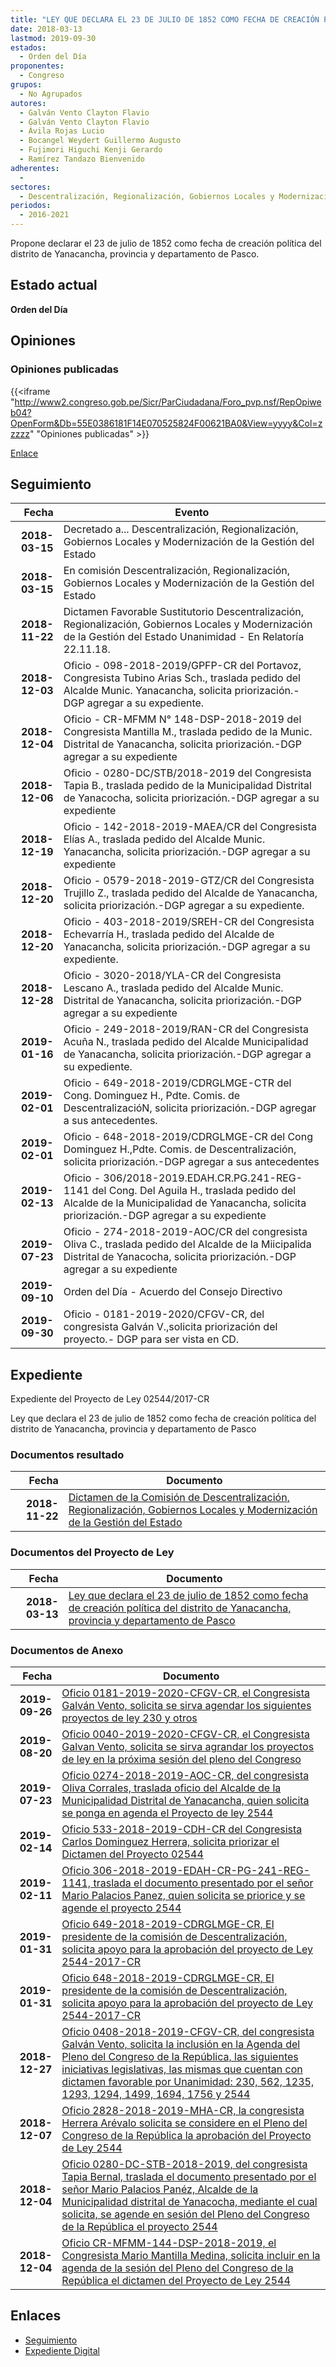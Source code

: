 ```yaml
---
title: "LEY QUE DECLARA EL 23 DE JULIO DE 1852 COMO FECHA DE CREACIÓN POLÍTICA DEL DISTRITO DE YANACANCHA, PROVINCIA Y DEPARTAMENTO DE PASCO"
date: 2018-03-13
lastmod: 2019-09-30
estados: 
  - Orden del Día
proponentes: 
  - Congreso
grupos: 
  - No Agrupados
autores: 
  - Galván Vento Clayton Flavio
  - Galván Vento Clayton Flavio
  - Ávila Rojas Lucio
  - Bocangel Weydert Guillermo Augusto
  - Fujimori Higuchi Kenji Gerardo
  - Ramírez Tandazo Bienvenido
adherentes: 
  - 
sectores: 
  - Descentralización, Regionalización, Gobiernos Locales y Modernización de la Gestión del Estado
periodos: 
  - 2016-2021
---
```


Propone declarar el 23 de julio de 1852 como fecha de creación política del distrito de Yanacancha, provincia y departamento de Pasco.


## Estado actual

**Orden del Día**

## Opiniones

### Opiniones publicadas

{{<iframe "http://www2.congreso.gob.pe/Sicr/ParCiudadana/Foro_pvp.nsf/RepOpiweb04?OpenForm&Db=55E0386181F14E070525824F00621BA0&View=yyyy&Col=zzzzz" "Opiniones publicadas" >}}

[Enlace](http://www2.congreso.gob.pe/Sicr/ParCiudadana/Foro_pvp.nsf/RepOpiweb04?OpenForm&Db=55E0386181F14E070525824F00621BA0&View=yyyy&Col=zzzzz)

## Seguimiento

| Fecha | Evento |
|------:|--------|
| **2018-03-15** | Decretado a... Descentralización, Regionalización, Gobiernos Locales y Modernización de la Gestión del Estado|
| **2018-03-15** | En comisión Descentralización, Regionalización, Gobiernos Locales y Modernización de la Gestión del Estado|
| **2018-11-22** | Dictamen Favorable Sustitutorio Descentralización, Regionalización, Gobiernos Locales y Modernización de la Gestión del Estado Unanimidad - En Relatoría 22.11.18.|
| **2018-12-03** | Oficio - 098-2018-2019/GPFP-CR del Portavoz, Congresista Tubino Arias Sch., traslada pedido del Alcalde Munic. Yanacancha, solicita priorización.-DGP agregar a su expediente.|
| **2018-12-04** | Oficio - CR-MFMM N° 148-DSP-2018-2019 del Congresista Mantilla M., traslada pedido de la Munic. Distrital de Yanacancha, solicita priorización.-DGP agregar a su expediente|
| **2018-12-06** | Oficio - 0280-DC/STB/2018-2019 del Congresista Tapia B., traslada pedido de la Municipalidad Distrital de Yanacocha, solicita priorización.-DGP agregar a su expediente|
| **2018-12-19** | Oficio - 142-2018-2019-MAEA/CR del Congresista Elías A., traslada pedido del Alcalde Munic. Yanacancha, solicita priorización.-DGP agregar a su expediente|
| **2018-12-20** | Oficio - 0579-2018-2019-GTZ/CR del Congresista Trujillo Z., traslada pedido del Alcalde de Yanacancha, solicita priorización.-DGP agregar a su expediente.|
| **2018-12-20** | Oficio - 403-2018-2019/SREH-CR del Congresista Echevarría H., traslada pedido del Alcalde de Yanacancha, solicita priorización.-DGP agregar a su expediente.|
| **2018-12-28** | Oficio - 3020-2018/YLA-CR del Congresista Lescano A., traslada pedido del Alcalde Munic. Distrital de Yanacancha, solicita priorización.-DGP agregar a su expediente|
| **2019-01-16** | Oficio - 249-2018-2019/RAN-CR del Congresista Acuña N., traslada pedido del Alcalde Municipalidad de Yanacancha, solicita priorización.-DGP agregar a su expediente.|
| **2019-02-01** | Oficio - 649-2018-2019/CDRGLMGE-CTR del Cong. Dominguez H., Pdte. Comis. de DescentralizacióN, solicita priorización.-DGP agregar a sus antecedentes.|
| **2019-02-01** | Oficio - 648-2018-2019/CDRGLMGE-CR del Cong Dominguez H.,Pdte. Comis. de Descentralización, solicita priorización.-DGP agregar a sus antecedentes|
| **2019-02-13** | Oficio - 306/2018-2019.EDAH.CR.PG.241-REG-1141 del Cong. Del Aguila H., traslada pedido del Alcalde de la Municipalidad de Yanacancha, solicita priorización.-DGP agregar a su expediente|
| **2019-07-23** | Oficio - 274-2018-2019-AOC/CR del congresista Oliva C., traslada pedido del Alcalde de la Miicipalida Distrital de Yanacocha, solicita priorización.-DGP agregar a su expediente|
| **2019-09-10** | Orden del Día - Acuerdo del Consejo Directivo|
| **2019-09-30** | Oficio - 0181-2019-2020/CFGV-CR, del congresista Galván V.,solicita priorización del proyecto.- DGP para ser vista en CD.|


## Expediente

Expediente del Proyecto de Ley 02544/2017-CR

Ley que declara el 23 de julio de 1852 como fecha de creación política del distrito de Yanacancha, provincia y departamento de Pasco


### Documentos resultado

| Fecha | Documento |
|------:|--------|
| **2018-11-22** | [Dictamen de la Comisión de Descentralización, Regionalización, Gobiernos Locales y Modernización de la Gestión del Estado](http://www.leyes.congreso.gob.pe/Documentos/2016_2021/Dictamenes/Proyectos_de_Ley/02544DC08MAY20181122.pdf) |

### Documentos del Proyecto de Ley

| Fecha | Documento |
|------:|--------|
| **2018-03-13** | [Ley que declara el 23 de julio de 1852 como fecha de creación política del distrito de Yanacancha, provincia y departamento de Pasco](http://www.leyes.congreso.gob.pe/Documentos/2016_2021/Proyectos_de_Ley_y_de_Resoluciones_Legislativas/PL02544_20180313.pdf) |

### Documentos de Anexo

| Fecha | Documento |
|------:|--------|
| **2019-09-26** | [Oficio 0181-2019-2020-CFGV-CR, el Congresista Galván Vento, solicita se sirva agendar los siguientes proyectos de ley 230 y otros](http://www.leyes.congreso.gob.pe/Documentos/2016_2021/Oficios/Congresistas/OFICIO-0181-2019-2020-CFGV-CR.pdf) |
| **2019-08-20** | [Oficio 0040-2019-2020-CFGV-CR, el Congresista Galvan Vento, solicita se sirva agrandar los proyectos de ley en la próxima sesión del pleno del Congreso](http://www.leyes.congreso.gob.pe/Documentos/2016_2021/Oficios/Congresistas/OFICIO-0040-2019-2020-CFGV-CR.pdf) |
| **2019-07-23** | [Oficio 0274-2018-2019-AOC-CR, del congresista Oliva Corrales, traslada oficio del Alcalde de la Municipalidad Distrital de Yanacancha, quien solicita se ponga en agenda el Proyecto de ley 2544](http://www.leyes.congreso.gob.pe/Documentos/2016_2021/Oficios/Congresistas/OFICIO-0274-2018-2019-AOC-CR.pdf) |
| **2019-02-14** | [Oficio 533-2018-2019-CDH-CR del Congresista Carlos Dominguez Herrera, solicita priorizar el Dictamen del Proyecto 02544](http://www.leyes.congreso.gob.pe/Documentos/2016_2021/Oficios/Congresistas/OFICIO-533-2018-2019-CDH-CR.pdf) |
| **2019-02-11** | [Oficio 306-2018-2019-EDAH-CR-PG-241-REG-1141, traslada el documento presentado por el señor Mario Palacios Panez, quien solicita se priorice y se agende el proyecto 2544](http://www.leyes.congreso.gob.pe/Documentos/2016_2021/Oficios/Congresistas/OFICIO-306-2018-2019-EDAH-CR-PG-241-REG-1141.pdf) |
| **2019-01-31** | [Oficio 649-2018-2019-CDRGLMGE-CR, El presidente de la comisión de Descentralización, solicita apoyo para la aprobación del proyecto de Ley 2544-2017-CR](http://www.leyes.congreso.gob.pe/Documentos/2016_2021/Oficios/Comisiones_Ordinarias/OFICIO-649-2018-2019-CDRGLMGE-CR.pdf) |
| **2019-01-31** | [Oficio 648-2018-2019-CDRGLMGE-CR, El presidente de la comisión de Descentralización, solicita apoyo para la aprobación del proyecto de Ley 2544-2017-CR](http://www.leyes.congreso.gob.pe/Documentos/2016_2021/Oficios/Comisiones_Ordinarias/OFICIO-648-2018-2019-CDRGLMGE-CR.pdf) |
| **2018-12-27** | [Oficio 0408-2018-2019-CFGV-CR, del congresista Galván Vento, solicita la inclusión en la Agenda del Pleno del Congreso de la República, las siguientes iniciativas legislativas, las mismas que cuentan con dictamen favorable por Unanimidad: 230, 562, 1235, 1293, 1294, 1499, 1694, 1756 y 2544](http://www.leyes.congreso.gob.pe/Documentos/2016_2021/Oficios/Congresistas/OFICIO-0408-2018-2019-CFGV-CR.pdf) |
| **2018-12-07** | [Oficio 2828-2018-2019-MHA-CR, la congresista Herrera Arévalo solicita se considere en el Pleno del Congreso de la República la aprobación del Proyecto de Ley 2544](http://www.leyes.congreso.gob.pe/Documentos/2016_2021/Oficios/Congresistas/OFICIO-2828-2018-2019-MHA-CR.pdf) |
| **2018-12-04** | [Oficio 0280-DC-STB-2018-2019, del congresista Tapia Bernal, traslada el documento presentado por el señor Mario Palacios Panéz, Alcalde de la Municipalidad distrital de Yanacocha, mediante el cual solicita, se agende en sesión del Pleno del Congreso de la República el proyecto 2544](http://www.leyes.congreso.gob.pe/Documentos/2016_2021/Oficios/Congresistas/OFICIO-0280-DC-STB-2018-2019.pdf) |
| **2018-12-04** | [Oficio CR-MFMM-144-DSP-2018-2019, el Congresista Mario Mantilla Medina, solicita incluir en la agenda de la sesión del Pleno del Congreso de la República el dictamen del Proyecto de Ley 2544](http://www.leyes.congreso.gob.pe/Documentos/2016_2021/Oficios/Congresistas/OFICIO-CR-MFMM-144-DSP-2018-2019.pdf) |

## Enlaces 

- [Seguimiento](http://www2.congreso.gob.pe/Sicr/TraDocEstProc/CLProLey2016.nsf/f7fff46988ca05b1052578e100829cc7/4f991f4f83a0612c0525824f006e2be2?OpenDocument)
- [Expediente Digital](http://www2.congreso.gob.pe/Sicr/TraDocEstProc/CLProLey2016.nsf/f7fff46988ca05b1052578e100829cc7/4f991f4f83a0612c0525824f006e2be2?OpenDocument&Click=05257FB7005EB655.eb71d0cf91d8294e05256cdf006b5706/$Body/0.1C6C)
